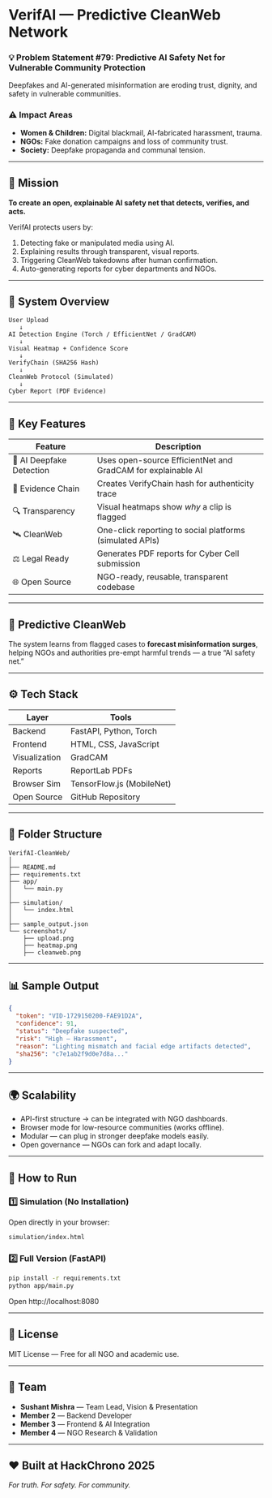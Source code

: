 # VerifAI — Predictive CleanWeb Network

### 💡 Problem Statement #79: Predictive AI Safety Net for Vulnerable Community Protection

Deepfakes and AI-generated misinformation are eroding trust, dignity, and safety in vulnerable communities.

### ⚠️ Impact Areas
- **Women & Children:** Digital blackmail, AI-fabricated harassment, trauma.
- **NGOs:** Fake donation campaigns and loss of community trust.
- **Society:** Deepfake propaganda and communal tension.

---

## 🎯 Mission

**To create an open, explainable AI safety net that detects, verifies, and acts.**

VerifAI protects users by:
1. Detecting fake or manipulated media using AI.
2. Explaining results through transparent, visual reports.
3. Triggering CleanWeb takedowns after human confirmation.
4. Auto-generating reports for cyber departments and NGOs.

---

## 🧠 System Overview

```
User Upload
   ↓
AI Detection Engine (Torch / EfficientNet / GradCAM)
   ↓
Visual Heatmap + Confidence Score
   ↓
VerifyChain (SHA256 Hash)
   ↓
CleanWeb Protocol (Simulated)
   ↓
Cyber Report (PDF Evidence)
```

---

## 🧩 Key Features

| Feature | Description |
|----------|--------------|
| 🧠 AI Deepfake Detection | Uses open-source EfficientNet and GradCAM for explainable AI |
| 🧾 Evidence Chain | Creates VerifyChain hash for authenticity trace |
| 🔍 Transparency | Visual heatmaps show *why* a clip is flagged |
| 🛰️ CleanWeb | One-click reporting to social platforms (simulated APIs) |
| ⚖️ Legal Ready | Generates PDF reports for Cyber Cell submission |
| 🌐 Open Source | NGO-ready, reusable, transparent codebase |

---

## 🔮 Predictive CleanWeb

The system learns from flagged cases to **forecast misinformation surges**, helping NGOs and authorities pre-empt harmful trends — a true “AI safety net.”

---

## ⚙️ Tech Stack

| Layer | Tools |
|-------|-------|
| Backend | FastAPI, Python, Torch |
| Frontend | HTML, CSS, JavaScript |
| Visualization | GradCAM |
| Reports | ReportLab PDFs |
| Browser Sim | TensorFlow.js (MobileNet) |
| Open Source | GitHub Repository |

---

## 🧩 Folder Structure

```
VerifAI-CleanWeb/
│
├── README.md
├── requirements.txt
├── app/
│   └── main.py
│
├── simulation/
│   └── index.html
│
├── sample_output.json
└── screenshots/
    ├── upload.png
    ├── heatmap.png
    ├── cleanweb.png
```

---

## 📊 Sample Output

```json
{
  "token": "VID-1729150200-FAE91D2A",
  "confidence": 91,
  "status": "Deepfake suspected",
  "risk": "High — Harassment",
  "reason": "Lighting mismatch and facial edge artifacts detected",
  "sha256": "c7e1ab2f9d0e7d8a..."
}
```

---

## 🌍 Scalability

- API-first structure → can be integrated with NGO dashboards.  
- Browser mode for low-resource communities (works offline).  
- Modular — can plug in stronger deepfake models easily.  
- Open governance — NGOs can fork and adapt locally.

---

## 🚀 How to Run

### 1️⃣ Simulation (No Installation)
Open directly in your browser:
```bash
simulation/index.html
```

### 2️⃣ Full Version (FastAPI)
```bash
pip install -r requirements.txt
python app/main.py
```
Open http://localhost:8080

---

## 🧾 License
MIT License — Free for all NGO and academic use.

---

## 👥 Team
- **Sushant Mishra** — Team Lead, Vision & Presentation  
- **Member 2** — Backend Developer  
- **Member 3** — Frontend & AI Integration  
- **Member 4** — NGO Research & Validation

---

## ❤️ Built at HackChrono 2025
*For truth. For safety. For community.*

